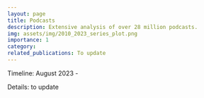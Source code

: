```yaml
---
layout: page
title: Podcasts 
description: Extensive analysis of over 28 million podcasts. 
img: assets/img/2010_2023_series_plot.png
importance: 1
category: 
related_publications: To update
---
```

Timeline: August 2023 - 

Details: to update

<!-- Background: From August 2024, my PhD mentor, Ben, started gathering a comprehensive raw dataset, which includes millions of podcasts. These podcasts, ranging from the early 1990s to the present day, offer a rich tapestry of information. We are intrigued by the evolution of podcasts over the decades, especially in terms of their categories, languages used, and how do those factors interact with political events in the US and the world.

For example, some very interesting analysis we did include the shift of popular podcast categories in each US presidency, etc.        
     
<!-- <div class="row">
    <div class="col-sm mt-3 mt-md-0">
        {% include figure.html path="assets/img/1990_2023_lang_series_plot.png" title="Popular Language Analysis" class="img-fluid rounded z-depth-1" %}
    </div>
</div>
<div class="caption">
    The trend of podcast languages from 1990 - 2023.
</div> -->

<!-- You can also put regular text between your rows of images.
Say you wanted to write a little bit about your project before you posted the rest of the images.
You describe how you toiled, sweated, *bled* for your project, and then... you reveal its glory in the next row of images. -->

<!-- <div class="row">
    <div class="col-sm mt-3 mt-md-0">
        {% include figure.html path="assets/img/1990_2023_series_plot.png" title="Popular Categories since 1990" class="img-fluid rounded z-depth-1" %}
    </div>
</div>
<div class="caption">
    Popular Podcast Categories from 1990 - 2023.
</div> --> 




